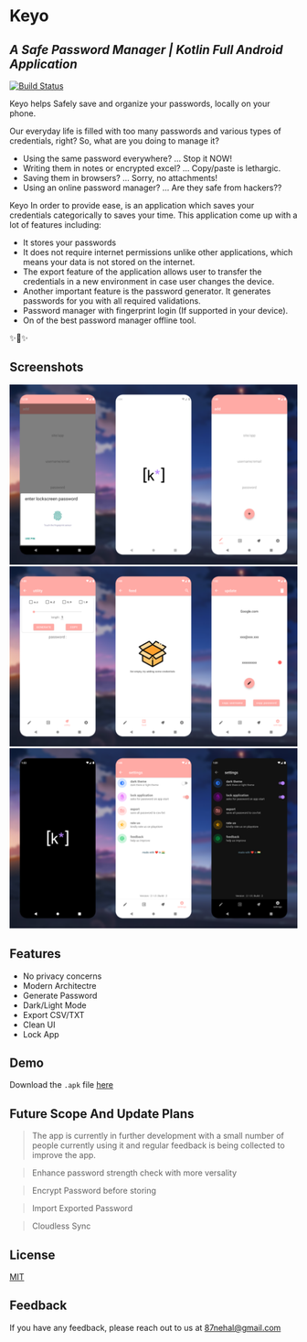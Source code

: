 # Keyo
## _A Safe Password Manager | Kotlin Full Android Application_

[![Build Status](https://travis-ci.org/joemccann/dillinger.svg?branch=master)](https://travis-ci.org/joemccann/dillinger)

Keyo helps Safely save and organize your passwords, locally on your phone.

Our everyday life is filled with too many passwords and various types of credentials, right? So, what are you doing to manage it?

- Using the same password everywhere? … Stop it NOW!
- Writing them in notes or encrypted excel? … Copy/paste is lethargic.
- Saving them in browsers? … Sorry, no attachments!
- Using an online password manager? … Are they safe from hackers??

Keyo In order to provide ease,  is an application which saves your credentials categorically to saves your time. This application come up with a lot of features including:

* It stores your passwords
* It does not require internet permissions unlike other applications, which means your data is not stored on the internet.
* The export feature of the application allows user to transfer the credentials in a new environment in case user changes the device.
* Another important feature is the password generator. It generates passwords for you with all required validations.
* Password manager with fingerprint login (If supported in your device).
* On of the best password manager offline tool.

✨🤗✨

## Screenshots
![alt text](https://raw.githubusercontent.com/87nehal/Keyo/main/Screenshots/SS1.png)
![alt text](https://raw.githubusercontent.com/87nehal/Keyo/main/Screenshots/SS2.png)
![alt text](https://raw.githubusercontent.com/87nehal/Keyo/main/Screenshots/SS3.png)

## Features

- No privacy concerns
- Modern Architectre 
- Generate Password
- Dark/Light Mode
- Export CSV/TXT 
- Clean UI
- Lock App

## Demo

Download the `.apk` file [here](https://drive.google.com/file/d/1ma6SUOXIRAnyyc6T7xVoISAQpYVqxWW0/view?usp=sharing)

## Future Scope And Update Plans

> The app is currently in further development with a small number of people currently using it and regular feedback is being collected to improve the app.

> Enhance password strength check with more versality

> Encrypt Password before storing 

> Import Exported Password

> Cloudless Sync


## License

[MIT](https://choosealicense.com/licenses/mit/)

## Feedback

If you have any feedback, please reach out to us at 87nehal@gmail.com
